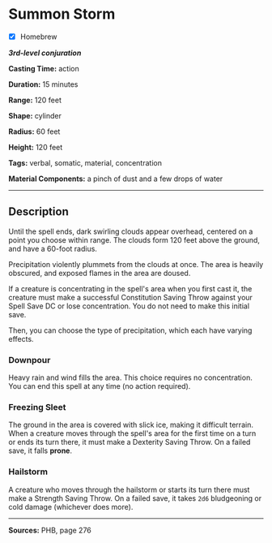# Summon Storm

- [x] Homebrew

***3rd-level conjuration***

**Casting Time:** action

**Duration:** 15 minutes

**Range:** 120 feet

**Shape:** cylinder

**Radius:** 60 feet

**Height:** 120 feet

**Tags:** verbal, somatic, material, concentration

**Material Components:** a pinch of dust and a few drops of water

---

## Description
Until the spell ends, dark swirling clouds appear overhead, centered on a point you choose within range.
The clouds form 120 feet above the ground, and have a 60-foot radius.

Precipitation violently plummets from the clouds at once.
The area is heavily obscured, and exposed flames in the area are doused.

If a creature is concentrating in the spell's area when you first cast it, the creature must make a successful Constitution Saving Throw against your Spell Save DC or lose concentration.
You do not need to make this initial save.

Then, you can choose the type of precipitation, which each have varying effects.

### Downpour
Heavy rain and wind fills the area.
This choice requires no concentration.
You can end this spell at any time (no action required).

### Freezing Sleet
The ground in the area is covered with slick ice, making it difficult terrain.
When a creature moves through the spell's area for the first time on a turn or ends its turn there, it must make a Dexterity Saving Throw.
On a failed save, it falls **prone**.

### Hailstorm
A creature who moves through the hailstorm or starts its turn there must make a Strength Saving Throw.
On a failed save, it takes `2d6` bludgeoning or cold damage (whichever does more).

---

**Sources:** PHB, page 276
